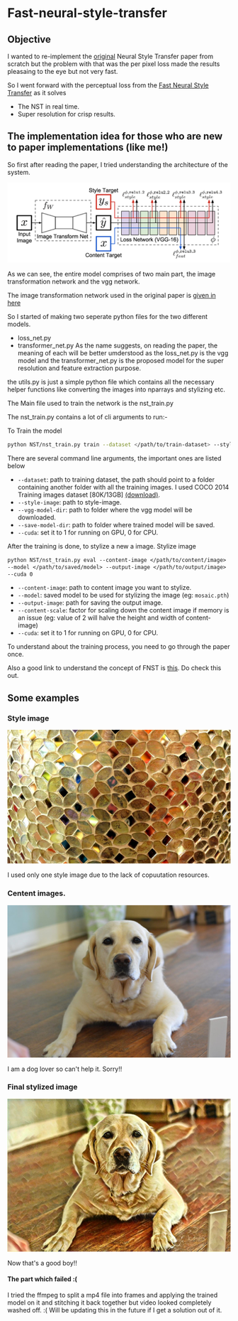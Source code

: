 # Fast-neural-style-transfer


## Objective
I wanted to re-implement the [original](https://arxiv.org/abs/1508.06576) Neural Style Transfer paper from scratch but the problem with that was the per pixel loss made the results pleasaing to the eye but not very fast.

So I went forward with the perceptual loss from the [Fast Neural Style Transfer](https://cs.stanford.edu/people/jcjohns/eccv16/) as it solves
 - The NST in real time.
 - Super resolution for crisp results.
 
## The implementation idea for those who are new to paper implementations (like me!)

So first after reading the paper, I tried understanding the architecture of the system.

![Architecture](images/model.png)

As we can see, the entire model comprises of two main part, the image transformation network and the vgg network.


The image transformation network used in the original paper is [given in here](https://cs.stanford.edu/people/jcjohns/papers/eccv16/JohnsonECCV16Supplementary.pdf)

So I started of making two seperate python files for the two different models.
 - loss_net.py
 - transformer_net.py
As the name suggests, on reading the paper, the meaning of each will be better umderstood as the loss_net.py is the vgg model and the transformer_net.py is the proposed model for the super resolution and feature extraction purpose.


the utils.py is just a simple python file which contains all the necessary helper functions like converting the images into nparrays and stylizing etc.

The Main file used to train the network is the nst_train.py

The nst_train.py contains a lot of cli arguments to run:-


To Train the model
```bash
python NST/nst_train.py train --dataset </path/to/train-dataset> --style-image </path/to/style/image> --vgg-model-dir </path/to/vgg/folder> --save-model-dir </path/to/save-model/folder> --epochs 2 --cuda 1
```

There are several command line arguments, the important ones are listed below
* `--dataset`: path to training dataset, the path should point to a folder containing another folder with all the training images. I used COCO 2014 Training images dataset [80K/13GB] [(download)](http://mscoco.org/dataset/#download).
* `--style-image`: path to style-image.
* `--vgg-model-dir`: path to folder where the vgg model will be downloaded.
* `--save-model-dir`: path to folder where trained model will be saved.
* `--cuda`: set it to 1 for running on GPU, 0 for CPU.

After the training is done, to stylize a new a image.
Stylize image
```
python NST/nst_train.py eval --content-image </path/to/content/image> --model </path/to/saved/model> --output-image </path/to/output/image> --cuda 0
```
* `--content-image`: path to content image you want to stylize.
* `--model`: saved model to be used for stylizing the image (eg: `mosaic.pth`)
* `--output-image`: path for saving the output image.
* `--content-scale`: factor for scaling down the content image if memory is an issue (eg: value of 2 will halve the height and width of content-image)
* `--cuda`: set it to 1 for running on GPU, 0 for CPU.

To understand about the training process, you need to go through the paper once.

Also a good link to understand the concept of FNST is [this](https://www.youtube.com/watch?v=VQEMptfWpLk&t=1s). Do check this out.


## Some examples

### Style image

![](images/style-images/mosaic.jpg)

I used only one style image due to the lack of copuutation resources.


### Centent images.


![](images/test.jpg)

I am a dog lover so can't help it. Sorry!! 


### Final stylized image

![](images/test1.jpg)

Now that's a good boy!! 

#### The part which failed :( 

I tried the ffmpeg to split a mp4 file into frames and applying the trained model on it and stitching it back together but video looked completely washed off. :( Will be updating this in the future if I get a solution out of it.


